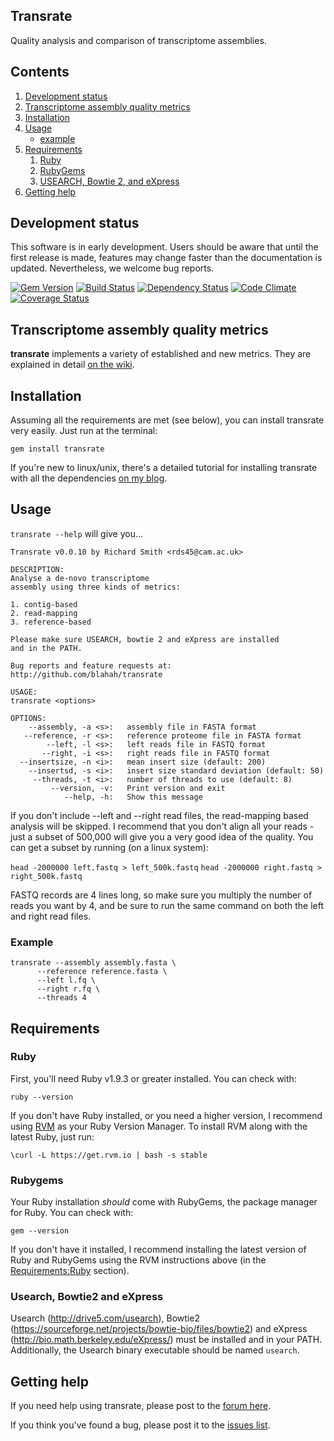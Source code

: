 Transrate
----

Quality analysis and comparison of transcriptome assemblies.

## Contents

1. [Development status](https://github.com/Blahah/transrate#development-status)
2. [Transcriptome assembly quality metrics](https://github.com/Blahah/transrate#transcriptome-assembly-quality-metrics)
3. [Installation](https://github.com/Blahah/transrate#installation)
4. [Usage](https://github.com/Blahah/transrate#usage)
   - [example](https://github.com/Blahah/transrate#example)
5. [Requirements](https://github.com/Blahah/transrate#requirements)
   1. [Ruby](https://github.com/Blahah/transrate#ruby)
   2. [RubyGems](https://github.com/Blahah/transrate#rubygems)
   3. [USEARCH, Bowtie 2, and eXpress](https://github.com/Blahah/transrate#usearch-bowtie2-and-express)
6. [Getting help](https://github.com/Blahah/transrate#getting-help)

## Development status

This software is in early development. Users should be aware that until the first release is made, features may change faster than the documentation is updated. Nevertheless, we welcome bug reports.

[![Gem Version](https://badge.fury.io/rb/transrate.png)][gem]
[![Build Status](https://secure.travis-ci.org/Blahah/transrate.png?branch=master)][travis]
[![Dependency Status](https://gemnasium.com/Blahah/transrate.png?travis)][gemnasium]
[![Code Climate](https://codeclimate.com/github/Blahah/transrate.png)][codeclimate]
[![Coverage Status](https://coveralls.io/repos/Blahah/transrate/badge.png?branch=master)][coveralls]

[gem]: https://badge.fury.io/rb/transrate
[travis]: https://travis-ci.org/Blahah/transrate
[gemnasium]: https://gemnasium.com/Blahah/transrate
[codeclimate]: https://codeclimate.com/github/Blahah/transrate
[coveralls]: https://coveralls.io/r/Blahah/transrate

## Transcriptome assembly quality metrics

**transrate** implements a variety of established and new metrics. They are explained in detail [on the wiki](https://github.com/Blahah/transrate/wiki/Transcriptome-assembly-quality-metrics).

## Installation

Assuming all the requirements are met (see below), you can install transrate very easily. Just run at the terminal:

`gem install transrate`

If you're new to linux/unix, there's a detailed tutorial for installing transrate with all the dependencies [on my blog](http://blahah.net/bioinformatics/2013/10/19/installing-transrate/).

## Usage

`transrate --help` will give you...

```
Transrate v0.0.10 by Richard Smith <rds45@cam.ac.uk>

DESCRIPTION:
Analyse a de-novo transcriptome
assembly using three kinds of metrics:

1. contig-based
2. read-mapping
3. reference-based

Please make sure USEARCH, bowtie 2 and eXpress are installed
and in the PATH.

Bug reports and feature requests at:
http://github.com/blahah/transrate

USAGE:
transrate <options>

OPTIONS:
    --assembly, -a <s>:   assembly file in FASTA format
   --reference, -r <s>:   reference proteome file in FASTA format
        --left, -l <s>:   left reads file in FASTQ format
       --right, -i <s>:   right reads file in FASTQ format
  --insertsize, -n <i>:   mean insert size (default: 200)
    --insertsd, -s <i>:   insert size standard deviation (default: 50)
     --threads, -t <i>:   number of threads to use (default: 8)
         --version, -v:   Print version and exit
            --help, -h:   Show this message
```

If you don't include --left and --right read files, the read-mapping based analysis will be skipped. I recommend that you don't align all your reads - just a subset of 500,000 will give you a very good idea of the quality. You can get a subset by running (on a linux system):

`head -2000000 left.fastq > left_500k.fastq`
`head -2000000 right.fastq > right_500k.fastq`

FASTQ records are 4 lines long, so make sure you multiply the number of reads you want by 4, and be sure to run the same command on both the left and right read files.

### Example

```
transrate --assembly assembly.fasta \
	  --reference reference.fasta \
	  --left l.fq \
	  --right r.fq \
	  --threads 4
```

## Requirements

### Ruby

First, you'll need Ruby v1.9.3 or greater installed. You can check with:

`ruby --version`

If you don't have Ruby installed, or you need a higher version, I recommend using [RVM](http://rvm.io/) as your Ruby Version Manager. To install RVM along with the latest Ruby, just run:

`\curl -L https://get.rvm.io | bash -s stable`

### Rubygems

Your Ruby installation *should* come with RubyGems, the package manager for Ruby. You can check with:

`gem --version`

If you don't have it installed, I recommend installing the latest version of Ruby and RubyGems using the RVM instructions above (in the [Requirements:Ruby](https://github.com/Blahah/transrate#ruby) section).

### Usearch, Bowtie2 and eXpress

Usearch (http://drive5.com/usearch), Bowtie2 (https://sourceforge.net/projects/bowtie-bio/files/bowtie2) and eXpress (http://bio.math.berkeley.edu/eXpress/) must be installed and in your PATH. Additionally, the Usearch binary executable should be named `usearch`.

## Getting help

If you need help using transrate, please post to the [forum here](https://groups.google.com/forum/#!forum/transrate-users).

If you think you've found a bug, please post it to the [issues list](https://github.com/Blahah/transrate/issues).
